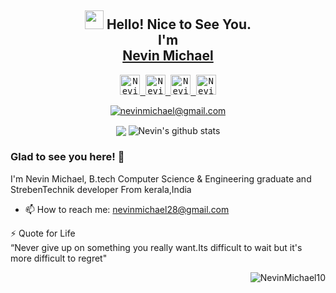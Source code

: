 <div align='center'>
  <!--<img src="https://capsule-render.vercel.app/api?type=waving&height=200&text=MD%20Ohidur&fontAlign=75&fontAlignY=40&color=gradient" height="200"/>-->
  <h2><img src="https://emojis.slackmojis.com/emojis/images/1531849430/4246/blob-sunglasses.gif?1531849430" width="30"/> Hello! Nice to See You.
  <br>I'm <br> <a href="https://www.instagram.com/infernal_encipherer">Nevin Michael</a></h2>
</div>
 
<p align="center">
  <samp>
<a href="https://www.linkedin.com/in/nevin-michael-24716a231/">
  <img  alt="Nevin Michael's Linkdein" width="32px" src="https://cdn.jsdelivr.net/npm/simple-icons@v6/icons/linkedin.svg" />
</a>
<a href="https://github.com/NevinMichael10">
  <img  alt="Nevin Michael's Github" width="32px" src="https://cdn.jsdelivr.net/npm/simple-icons@v6/icons/github.svg" />
</a>
<a href="https://instagram.com/infernal_encipherer/">
  <img  alt="Nevin Michael's Instagram" width="32px" src="https://cdn.jsdelivr.net/npm/simple-icons@v6/icons/instagram.svg" />
</a>
<a href="https://www.facebook.com/Nevin.michael.28/">
  <img  alt="Nevin Michael's Facebook" width="32px" src="https://cdn.jsdelivr.net/npm/simple-icons@v6/icons/facebook.svg" />
</a>
  </samp>
  <br>
</p>
 
 
 <p align="center">
	<a href="mailto:nevinmichael28@gmail.com?subject=Github%20Visitor&body=Hi%20Nevin,%0AI%20am%20"><img src="http://img.shields.io/badge/nevinmichael28@gmail.com-_?label=Send%20Mail&style=social&logo=gmail" alt="nevinmichael@gmail.com">
    </a>
 </p>


<p align="center">
  <img align="center" src="https://github-readme-stats.vercel.app/api/top-langs/?username=NevinMichael10&theme=radical&hide_langs_below=1&layout=compact" />
  <img align="center" src="https://github-readme-stats.vercel.app/api?username=NevinMichael10&show_icons=true&theme=radical&line_height=21" alt="Nevin's github stats"/>
</p>
 
 
 
 ### Glad to see you here! 🤩 &nbsp;

I'm Nevin Michael, B.tech Computer Science & Engineering graduate and StrebenTechnik developer From kerala,India

- 📫 How to reach me: nevinmichael28@gmail.com <br>


<!-- <h3>🐦 Github Statistics </h3>
<p align="center">
<img src="https://github-readme-stats.vercel.app/api?username=NevinMichael10&show_icons=true&title_color=222222&icon_color=03A87C&text_color=333333&bg_color=ffffff">
</p>
<br/> -->

⚡ Quote for Life <br>
“Never give up on something you really want.Its difficult to wait but it's more difficult to regret"


<p align="right">
  <img src="https://komarev.com/ghpvc/?username=NevinMichael10" alt="NevinMichael10" /> 
</p>
